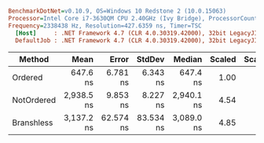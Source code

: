 ``` ini

BenchmarkDotNet=v0.10.9, OS=Windows 10 Redstone 2 (10.0.15063)
Processor=Intel Core i7-3630QM CPU 2.40GHz (Ivy Bridge), ProcessorCount=8
Frequency=2338438 Hz, Resolution=427.6359 ns, Timer=TSC
  [Host]     : .NET Framework 4.7 (CLR 4.0.30319.42000), 32bit LegacyJIT-v4.7.2110.0
  DefaultJob : .NET Framework 4.7 (CLR 4.0.30319.42000), 32bit LegacyJIT-v4.7.2110.0


```
 |     Method |       Mean |     Error |    StdDev |     Median | Scaled | ScaledSD |
 |----------- |-----------:|----------:|----------:|-----------:|-------:|---------:|
 |    Ordered |   647.6 ns |  6.781 ns |  6.343 ns |   647.4 ns |   1.00 |     0.00 |
 | NotOrdered | 2,938.5 ns |  9.853 ns |  8.227 ns | 2,940.1 ns |   4.54 |     0.04 |
 | Branshless | 3,137.2 ns | 62.574 ns | 83.534 ns | 3,089.0 ns |   4.85 |     0.13 |
